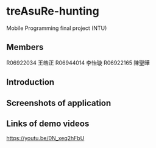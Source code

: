 # treAsuRe-hunting
Mobile Programming final project (NTU)

## Members
R06922034 王皓正   R06944014 李怡璇   R06922165 陳聖曄

## Introduction

## Screenshots of application


## Links of demo videos
https://youtu.be/0N_xeq2hFbU
